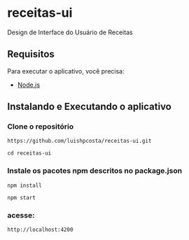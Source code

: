 # receitas-ui

Design de Interface do Usuário de Receitas

## Requisitos

Para executar o aplicativo, você precisa:

- [Node.js](https://nodejs.org/en/)

## Instalando e Executando o aplicativo

### Clone o repositório

`https://github.com/luishpcosta/receitas-ui.git`

 `cd receitas-ui`
 
### Instale os pacotes npm descritos no package.json

`npm install`

`npm start`

### acesse:
`http://localhost:4200`
